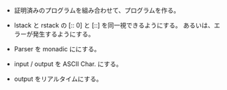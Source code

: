 
- 証明済みのプログラムを組み合わせて、プログラムを作る。

- lstack と rstack の [:: 0] と [::] を同一視できるようにする。
あるいは、エラーが発生するようにする。

- Parser を monadic ににする。

- input / output を ASCII Char. にする。

- output をリアルタイムにする。

